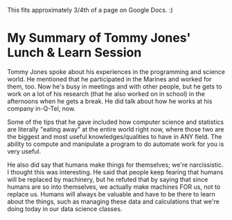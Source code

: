 This fits approximately 3/4th of a page on Google Docs. :)

# My Summary of Tommy Jones' Lunch & Learn Session 

Tommy Jones spoke about his experiences in the programming and science world. He mentioned that he participated in the Marines and worked for them, too. Now he's busy in meetings and with other people, but he gets to work on a lot of his research (that he also worked on in school) in the afternoons when he gets a break. He did talk about how he works at his company in-Q-Tel, now. 

Some of the tips that he gave included how computer science and statistics are literally "eating away" at the entire world right now, where those two are the biggest and most useful knowledges/qualities to have in ANY field. The ability to compute and manipulate a program to do automate work for you is very useful. 

He also did say that humans make things for themselves; we're narcissistic. I thought this was interesting. He said that people keep fearing that humans will be replaced by machinery, but he refuted that by saying that since humans are so into themselves, we actually make machines FOR us, not to replace us. Humans will always be valuable and have to be there to learn about the things, such as managing these data and calculations that we're doing today in our data science classes.

